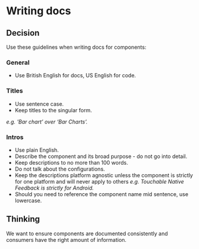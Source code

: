# Writing docs

## Decision
Use these guidelines when writing docs for components:

### General
* Use British English for docs, US English for code.

### Titles
* Use sentence case.
* Keep titles to the singular form.

_e.g. 'Bar chart’ over ‘Bar Charts’._

### Intros
* Use plain English.
* Describe the component and its broad purpose - do not go into detail.
* Keep descriptions to no more than 100 words.
* Do not talk about the configurations.
* Keep the descriptions platform agnostic unless the component is strictly for
one platform and will never apply to others _e.g. Touchable Native Feedback is
strictly for Android._
* Should you need to reference the component name mid sentence, use lowercase.

## Thinking
We want to ensure components are documented consistently and consumers have the
right amount of information.
